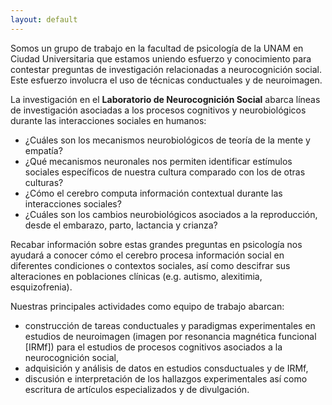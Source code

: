 ```yaml
---
layout: default 
---
```


Somos un grupo de trabajo en la facultad de psicología de la UNAM en Ciudad Universitaria que estamos uniendo esfuerzo y conocimiento para contestar preguntas de investigación relacionadas a neurocognición social. Este esfuerzo involucra el uso de técnicas conductuales y de neuroimagen. 

La investigación en el **Laboratorio de Neurocognición Social** abarca líneas de investigación asociadas a los procesos cognitivos y neurobiológicos durante las interacciones sociales en humanos: 

  + ¿Cuáles son los mecanismos neurobiológicos de teoría de la mente y empatía? 
  + ¿Qué mecanismos neuronales nos permiten identificar estímulos sociales específicos de nuestra cultura comparado con los de otras culturas? 
  + ¿Cómo el cerebro computa información contextual durante las interacciones sociales? 
  + ¿Cuáles son los cambios neurobiológicos asociados a la reproducción, desde el embarazo, parto, lactancia y crianza? 

Recabar información sobre estas grandes preguntas en psicología nos ayudará a conocer cómo el cerebro procesa información social en diferentes condiciones o contextos sociales, así como descifrar sus alteraciones en poblaciones clínicas (e.g. autismo, alexitimia, esquizofrenia).

Nuestras principales actividades como equipo de trabajo abarcan: 
  + construcción de tareas conductuales y paradigmas experimentales en estudios de neuroimagen (imagen por resonancia magnética funcional [IRMf]) para el estudios de procesos cognitivos asociados a la neurocognición social,
  + adquisición y análisis de datos en estudios consductuales y de IRMf,
  + discusión e interpretación de los hallazgos experimentales así como escritura de artículos especializados y de divulgación.

